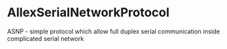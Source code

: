 # AllexSerialNetworkProtocol
ASNP - simple protocol which allow full duplex serial communication inside complicated serial network
